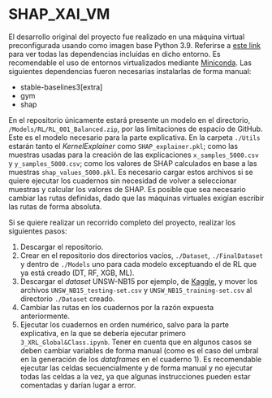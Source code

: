 # SHAP_XAI_VM
El desarrollo original del proyecto fue realizado en una máquina virtual preconfigurada usando como imagen base Python 3.9. Referirse a [este link](https://github.com/gradient-ai/base-container/tree/main/pt112-tf29-jax0314-py39) para ver todas las dependencias incluídas en dicho entorno. Es recomendable el uso de entornos virtualizados mediante [Miniconda](https://docs.conda.io/en/latest/miniconda.html).
Las siguientes dependencias fueron necesarias instalarlas de forma manual:
- stable-baselines3[extra]
- gym
- shap

En el repositorio únicamente estará presente un modelo en el directorio, `/Models/RL/RL_001_Balanced.zip`, por las limitaciones de espacio de GitHub. Este es el modelo necesario para la parte explicativa. En la carpeta `./Utils` estarán tanto el _KernelExplainer_ como `SHAP_explainer.pkl`; como las muestras usadas para la creación de las explicaciones `x_samples_5000.csv` y `y_samples_5000.csv`; como los valores de SHAP  calculados en base a las muestras `shap_values_5000.pkl`. Es necesario cargar estos archivos si se quiere ejecutar los cuadernos sin necesidad de volver a seleccionar muestras y calcular los valores de SHAP. Es posible que sea necesario cambiar las rutas definidas, dado que las máquinas virtuales exigían escribir las rutas de forma absoluta.

Si se quiere realizar un recorrido completo del proyecto, realizar los siguientes pasos:

 1. Descargar el repositorio.
 2. Crear en el repositorio dos directorios vacíos, `./Dataset`, `./FinalDataset` y dentro de `./Models` uno para cada modelo exceptuando el de RL que ya está creado (DT, RF, XGB, ML).
 3. Descargar el *dataset* UNSW-NB15 por ejemplo, de [Kaggle](https://www.kaggle.com/datasets/mrwellsdavid/unsw-nb15), y mover los archivos `UNSW_NB15_testing-set.csv` y `UNSW_NB15_training-set.csv` al directorio `./Dataset` creado.
 4. Cambiar las rutas en los cuadernos por la razón expuesta anteriormente.
 5. Ejecutar los cuadernos en orden numérico, salvo para la parte explicativa, en la que se debería ejecutar primero `3_XRL_Global&Class.ipynb`. Tener en cuenta que en algunos casos se deben cambiar variables de forma manual (como es el caso del umbral en la generación de los *dataframes* en el cuaderno 1). Es recomendable ejecutar las celdas secuencialmente y  de forma manual y no ejecutar todas las celdas a la vez, ya que algunas instrucciones pueden estar comentadas y darían lugar a error.

